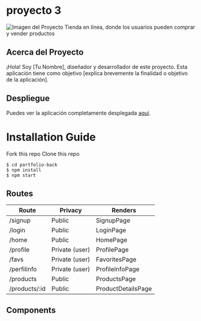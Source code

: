 # proyecto 3

![Imagen del Proyecto](url-de-la-imagen-del-proyecto)
Tienda en línea, donde los usuarios pueden comprar y vender productos

## Acerca del Proyecto
¡Hola! Soy [Tu Nombre], diseñador y desarrollador de este proyecto. Esta aplicación tiene como objetivo [explica brevemente la finalidad o objetivo de la aplicación].


## Despliegue
Puedes ver la aplicación completamente desplegada [aquí](url-de-despliegue-del-proyecto). 


# Installation Guide
Fork this repo
Clone this repo
```shell
$ cd portfolio-back
$ npm install
$ npm start
```


## Routes 
| Route                | Privacy         | Renders                  |
|----------------------|-----------------|--------------------------|
| /signup              | Public          | SignupPage               |
| /login               | Public          | LoginPage                |
| /home                | Public          | HomePage                 |
| /profile             | Private (user)  | ProfilePage              |
| /favs                | Private (user)  | FavoritesPage            |
| /perfilinfo          | Private (user)  | ProfileInfoPage          |
| /products            | Public          | ProductsPage             |
| /products/:id        | Public          | ProductDetailsPage       |



## Components



